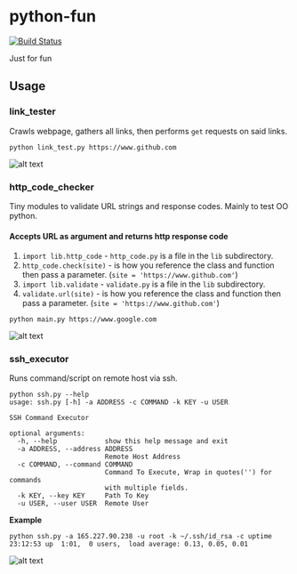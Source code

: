 # python-fun
[![Build Status](https://travis-ci.org/circa10a/python-fun.svg?branch=master)](https://travis-ci.org/circa10a/python-fun)

Just for fun

## Usage

### link_tester
Crawls webpage, gathers all links, then performs `get` requests on said links.

```
python link_test.py https://www.github.com
```
![alt text](https://i.imgur.com/210IEMg.png)

### http_code_checker
Tiny modules to validate URL strings and response codes. 
Mainly to test OO python.
#### Accepts URL as argument and returns http response code

1. `import lib.http_code` - `http_code.py` is a file in the `lib` subdirectory.
2. `http_code.check(site)` - is how you reference the class and function then pass a parameter. (`site = 'https://www.github.com'`)
3. `import lib.validate` - `validate.py` is a file in the `lib` subdirectory.
4. `validate.url(site)` - is how you reference the class and function then pass a parameter. (`site = 'https://www.github.com'`)

```
python main.py https://www.google.com
```
![alt text](https://i.imgur.com/IGV5Fgt.png)

### ssh_executor
Runs command/script on remote host via ssh.

```
python ssh.py --help
usage: ssh.py [-h] -a ADDRESS -c COMMAND -k KEY -u USER

SSH Command Executor

optional arguments:
  -h, --help            show this help message and exit
  -a ADDRESS, --address ADDRESS
                        Remote Host Address
  -c COMMAND, --command COMMAND
                        Command To Execute, Wrap in quotes('') for commands
                        with multiple fields.
  -k KEY, --key KEY     Path To Key
  -u USER, --user USER  Remote User
 ```
 **Example**
 ```
 python ssh.py -a 165.227.90.238 -u root -k ~/.ssh/id_rsa -c uptime
 23:12:53 up  1:01,  0 users,  load average: 0.13, 0.05, 0.01
```
![alt text](https://i.imgur.com/Q21fDyH.png)
